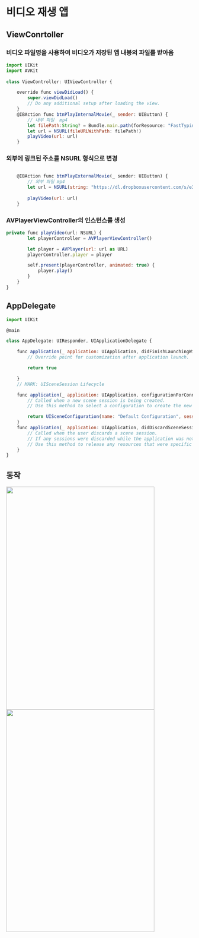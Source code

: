 # 비디오 재생 앱
## ViewConrtoller

### 비디오 파일명을 사용하여 비디오가 저장된 앱 내붕의 파일를 받아옴

```javascript
import UIKit
import AVKit
 
class ViewController: UIViewController {

    override func viewDidLoad() {
        super.viewDidLoad()
        // Do any additional setup after loading the view.
    }
    @IBAction func btnPlayInternalMovie(_ sender: UIButton) {
        // 내부 파일  mp4
        let filePath:String? = Bundle.main.path(forResource: "FastTyping", ofType: "mp4")
        let url = NSURL(fileURLWithPath: filePath!)
        playVideo(url: url)
    }
```


### 외부에 링크된 주소를 NSURL 형식으로 변경

```javascript

    @IBAction func btnPlayExternalMovie(_ sender: UIButton) {
        // 외부 파일 mp4
        let url = NSURL(string: "https://dl.dropboxusercontent.com/s/e38auz050w2mcud/Fireworks.mp4")!
        
        playVideo(url: url)
    }
```


### AVPlayerViewController의 인스턴스를 생성

```javascript
private func playVideo(url: NSURL) {
        let playerController = AVPlayerViewController()

        let player = AVPlayer(url: url as URL)
        playerController.player = player

        self.present(playerController, animated: true) {
            player.play()
        }
    }
}
```


## AppDelegate

```javascript
import UIKit

@main

class AppDelegate: UIResponder, UIApplicationDelegate {

    func application(_ application: UIApplication, didFinishLaunchingWithOptions launchOptions: [UIApplication.LaunchOptionsKey: Any]?) -> Bool {
        // Override point for customization after application launch.

        return true

    }
    // MARK: UISceneSession Lifecycle

    func application(_ application: UIApplication, configurationForConnecting connectingSceneSession: UISceneSession, options: UIScene.ConnectionOptions) -> UISceneConfiguration {
        // Called when a new scene session is being created.
        // Use this method to select a configuration to create the new scene with.

        return UISceneConfiguration(name: "Default Configuration", sessionRole: connectingSceneSession.role)
    }
    func application(_ application: UIApplication, didDiscardSceneSessions sceneSessions: Set<UISceneSession>) {
        // Called when the user discards a scene session.
        // If any sessions were discarded while the application was not running, this will be called shortly after application:didFinishLaunchingWithOptions.
        // Use this method to release any resources that were specific to the discarded scenes, as they will not return.
    }
}
```


## 동작

<img src="https://user-images.githubusercontent.com/106363908/174169082-ee1e1ce7-0031-42ff-b0f0-8585fed0e7a2.png" width="400" height="600">

<img src="https://user-images.githubusercontent.com/106363908/174169114-ef10f1f3-cf78-47f6-bea4-a931af5538b3.png" width="400" height="600">

